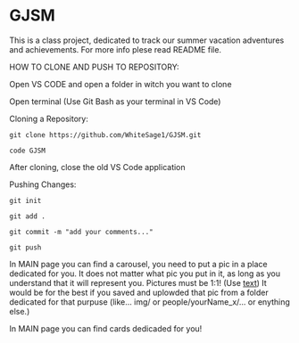 # GJSM
This is a class project, dedicated to track our summer vacation adventures and achievements. For more info plese read README file.

HOW TO CLONE AND PUSH TO REPOSITORY:

Open VS CODE and open a folder in witch you want to clone

Open terminal (Use Git Bash as your terminal in VS Code)

Cloning a Repository:

    git clone https://github.com/WhiteSage1/GJSM.git

    code GJSM

After cloning, close the old VS Code application

Pushing Changes:

    git init
    
    git add .

    git commit -m "add your comments..."

    git push

In MAIN page you can find a carousel, you need to put a pic in a place dedicated for you.
It does not matter what pic you put in it, as long as you understand that it will represent you.
Pictures must be 1:1! 
(Use [text](https://www.adobe.com/express/feature/image/resize)) It would be for the best if you saved and uplowded that pic from a folder dedicated for that purpuse (like... img/ or people/yourName_x/... or enything else.)

In MAIN page you can find cards dedicaded for you!
